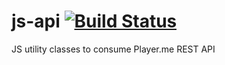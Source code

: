 # js-api [![Build Status](https://travis-ci.org/playerme/js-api.svg?branch=master)](https://travis-ci.org/playerme/js-api)
JS utility classes to consume Player.me REST API

